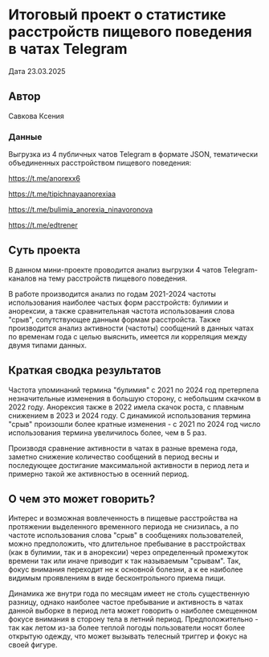 # Итоговый проект о статистике расстройств пищевого поведения в чатах Telegram

Дата 23.03.2025

## Автор
Савкова Ксения

### Данные

Выгрузка из 4 публичных чатов Telegram в формате JSON, тематически объединенных расстройством пищевого поведения:

<https://t.me/anorexx6>

<https://t.me/tipichnayaanorexiaa>

<https://t.me/bulimia_anorexia_ninavoronova>

<https://t.me/edtrener>

## Суть проекта

В данном мини-проекте проводится анализ выгрузки 4 чатов Telegram-каналов на тему расстройств пищевого поведения.

В работе производится анализ по годам 2021-2024 частоты использования наиболее частых форм расстройств: булимии и анорексии, а также сравнительная частота использования слова "срыв", сопутствующее данным формам расстройста.
Также производится анализ активности (частоты) сообщений в данных чатах по временам года с целью выяснить, имеется ли корреляция между двумя типами данных.

## Краткая сводка результатов

Частота упоминаний термина "булимия" с 2021 по 2024 год претерпела незначительные изменения в большую сторону, с небольшим скачком в 2022 году.
Анорексия также в 2022 имела скачок роста, с плавным снижением в 2023 и 2024 году.
С динамикой использования термина "срыв" произошли более кратные изменения - с 2021 по 2024 год число использования термина увеличилось более, чем в 5 раз.

Производя сравнение активности в чатах в разные времена года, заметно снижение количество сообщений в период весны и последующее достигание максимальной активности в период лета и примерно такой же активностью в осенний период.

## О чем это может говорить?

Интерес и возможная вовлеченность в пищевые расстройства на протяжении выделенного временного периода не снизилась, а по частоте использования слова "срыв" в сообщениях пользователей, можно предположить, что длительное пребывание в расстройствах (как в булимии, так и в анорексии) через определенный промежуток времени так или иначе приводит к так называемым "срывам". Так, фокус внимания переходит не к основной болезни, а к ее наиболее видимым проявлениям в виде бесконтрольного приема пищи. 

Динамика же внутри года по месяцам имеет не столь существенную разницу, однако наиболее частое пребывание и активность в чатах данной выборке в период лета может говорить о наиболее смещенном фокусе внимания в сторону тела в летний период. Предположительно - так как летом из-за более теплой погоды пользователи носят более открытую одежду, что может вызывать телесный триггер и фокус на своей фигуре.
